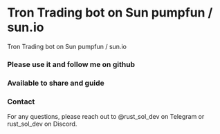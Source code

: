 # Tron Trading bot on Sun pumpfun / sun.io
Tron Trading bot on Sun pumpfun / sun.io

### Please use it and follow me on github

### Available to share and guide

### Contact
For any questions, please reach out to @rust_sol_dev on Telegram or rust_sol_dev on Discord.
